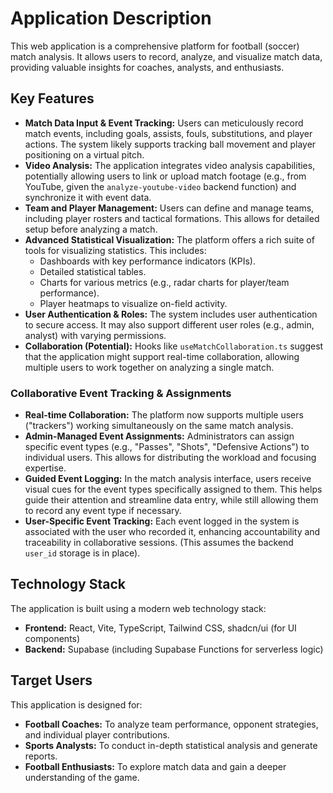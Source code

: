 # Application Description

This web application is a comprehensive platform for football (soccer) match analysis. It allows users to record, analyze, and visualize match data, providing valuable insights for coaches, analysts, and enthusiasts.

## Key Features

*   **Match Data Input & Event Tracking:** Users can meticulously record match events, including goals, assists, fouls, substitutions, and player actions. The system likely supports tracking ball movement and player positioning on a virtual pitch.
*   **Video Analysis:** The application integrates video analysis capabilities, potentially allowing users to link or upload match footage (e.g., from YouTube, given the `analyze-youtube-video` backend function) and synchronize it with event data.
*   **Team and Player Management:** Users can define and manage teams, including player rosters and tactical formations. This allows for detailed setup before analyzing a match.
*   **Advanced Statistical Visualization:** The platform offers a rich suite of tools for visualizing statistics. This includes:
    *   Dashboards with key performance indicators (KPIs).
    *   Detailed statistical tables.
    *   Charts for various metrics (e.g., radar charts for player/team performance).
    *   Player heatmaps to visualize on-field activity.
*   **User Authentication & Roles:** The system includes user authentication to secure access. It may also support different user roles (e.g., admin, analyst) with varying permissions.
*   **Collaboration (Potential):** Hooks like `useMatchCollaboration.ts` suggest that the application might support real-time collaboration, allowing multiple users to work together on analyzing a single match.

### Collaborative Event Tracking & Assignments

*   **Real-time Collaboration:** The platform now supports multiple users ("trackers") working simultaneously on the same match analysis.
*   **Admin-Managed Event Assignments:** Administrators can assign specific event types (e.g., "Passes", "Shots", "Defensive Actions") to individual users. This allows for distributing the workload and focusing expertise.
*   **Guided Event Logging:** In the match analysis interface, users receive visual cues for the event types specifically assigned to them. This helps guide their attention and streamline data entry, while still allowing them to record any event type if necessary.
*   **User-Specific Event Tracking:** Each event logged in the system is associated with the user who recorded it, enhancing accountability and traceability in collaborative sessions. (This assumes the backend `user_id` storage is in place).

## Technology Stack

The application is built using a modern web technology stack:

*   **Frontend:** React, Vite, TypeScript, Tailwind CSS, shadcn/ui (for UI components)
*   **Backend:** Supabase (including Supabase Functions for serverless logic)

## Target Users

This application is designed for:

*   **Football Coaches:** To analyze team performance, opponent strategies, and individual player contributions.
*   **Sports Analysts:** To conduct in-depth statistical analysis and generate reports.
*   **Football Enthusiasts:** To explore match data and gain a deeper understanding of the game.
